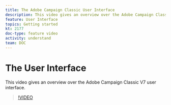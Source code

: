 ```yaml
---
title: The Adobe Campaign Classic User Interface
description: This video gives an overview over the Adobe Campaign Classic user interface.
feature: User Interface
topics: Getting started
kt: 2177
doc-type: feature video
activity: understand
team: DOC
---
```


# The User Interface

This video gives an overview over the Adobe Campaign Classic V7 user interface.

>[!VIDEO](https://video.tv.adobe.com/v/25607?quality=12)

